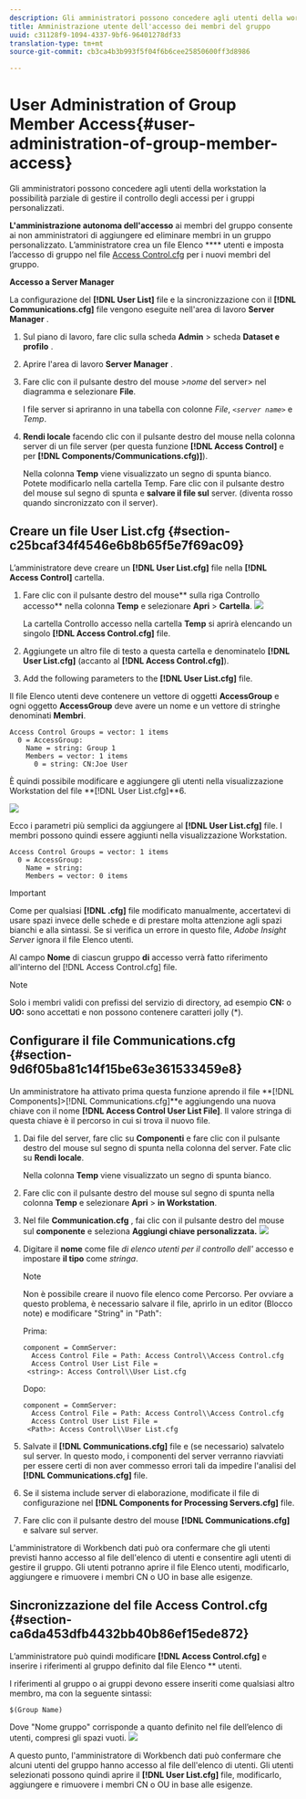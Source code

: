 ```yaml
---
description: Gli amministratori possono concedere agli utenti della workstation la possibilità parziale di gestire il controllo degli accessi per i gruppi personalizzati.
title: Amministrazione utente dell'accesso dei membri del gruppo
uuid: c31128f9-1094-4337-9bf6-96401278df33
translation-type: tm+mt
source-git-commit: cb3ca4b3b993f5f04f6b6cee25850600ff3d8986

---
```



# User Administration of Group Member Access{#user-administration-of-group-member-access}

Gli amministratori possono concedere agli utenti della workstation la possibilità parziale di gestire il controllo degli accessi per i gruppi personalizzati.

**L&#39;amministrazione autonoma dell&#39;accesso** ai membri del gruppo consente ai non amministratori di aggiungere ed eliminare membri in un gruppo personalizzato. L’amministratore crea un file Elenco **** utenti e imposta l’accesso di gruppo nel file [Access Control.cfg](https://docs.adobe.com/content/help/en/data-workbench/using/server-admin-install/admin-dwb-server/access-control/c-config-acs-ctrl.html) per i nuovi membri del gruppo.

**Accesso a Server Manager**

La configurazione del **[!DNL User List]** file e la sincronizzazione con il **[!DNL Communications.cfg]** file vengono eseguite nell&#39;area di lavoro **Server Manager** .

1. Sul piano di lavoro, fare clic sulla scheda **Admin** > scheda **Dataset e profilo** .

1. Aprire l&#39;area di lavoro **Server Manager** .
1. Fare clic con il pulsante destro del mouse >*nome* del server> nel diagramma e selezionare **File**.

   I file server si apriranno in una tabella con colonne *File*, *`<server name>`* e *Temp*.

1. **Rendi locale** facendo clic con il pulsante destro del mouse nella colonna server di un file server (per questa funzione **[!DNL Access Control]** e per **[!DNL Components/Communications.cfg)]**).

   Nella colonna **Temp** viene visualizzato un segno di spunta bianco. Potete modificarlo nella cartella Temp. Fare clic con il pulsante destro del mouse sul segno di spunta e **salvare il file sul** server. (diventa rosso quando sincronizzato con il server).

## Creare un file User List.cfg {#section-c25bcaf34f4546e6b8b65f5e7f69ac09}

L’amministratore deve creare un **[!DNL User List.cfg]** file nella **[!DNL Access Control]** cartella.

1. Fare clic con il pulsante destro del mouse** sulla riga Controllo accesso** nella colonna **Temp** e selezionare **Apri** > **Cartella**. ![](assets/6_4_workstation_groups_3.png)

   La cartella Controllo accesso nella cartella **Temp** si aprirà elencando un singolo **[!DNL Access Control.cfg]** file.

1. Aggiungete un altro file di testo a questa cartella e denominatelo **[!DNL User List.cfg]** (accanto al **[!DNL Access Control.cfg]**).

1. Add the following parameters to the **[!DNL User List.cfg]** file.

Il file Elenco utenti deve contenere un vettore di oggetti **AccessGroup** e ogni oggetto **AccessGroup** deve avere un nome e un vettore di stringhe denominati **Membri**.

```
Access Control Groups = vector: 1 items 
  0 = AccessGroup:  
    Name = string: Group 1 
    Members = vector: 1 items 
      0 = string: CN:Joe User
```

È quindi possibile modificare e aggiungere gli utenti nella visualizzazione Workstation del file **[!DNL User List.cfg]**6.

![](assets/6_4_workstation_groups_4.png)

Ecco i parametri più semplici da aggiungere al **[!DNL User List.cfg]** file. I membri possono quindi essere aggiunti nella visualizzazione Workstation.

```
Access Control Groups = vector: 1 items 
  0 = AccessGroup:  
    Name = string:  
    Members = vector: 0 items
```

>[!IMPORTANT]
>
>Come per qualsiasi **[!DNL .cfg]** file modificato manualmente, accertatevi di usare spazi invece delle schede e di prestare molta attenzione agli spazi bianchi e alla sintassi. Se si verifica un errore in questo file, *Adobe Insight Server* ignora il file Elenco utenti.

Al campo **Nome** di ciascun gruppo **di** accesso verrà fatto riferimento all&#39;interno del [!DNL Access Control.cfg] file.

>[!NOTE]
>
>Solo i membri validi con prefissi del servizio di directory, ad esempio **CN:** o **UO:** sono accettati e non possono contenere caratteri jolly (*).

## Configurare il file Communications.cfg {#section-9d6f05ba81c14f15be63e361533459e8}

Un amministratore ha attivato prima questa funzione aprendo il file **[!DNL Components]>[!DNL Communications.cfg]**e aggiungendo una nuova chiave con il nome **[!DNL Access Control User List File]**. Il valore stringa di questa chiave è il percorso in cui si trova il nuovo file.

1. Dai file del server, fare clic su **Componenti** e fare clic con il pulsante destro del mouse sul segno di spunta nella colonna del server. Fate clic su **Rendi locale**.

   Nella colonna **Temp** viene visualizzato un segno di spunta bianco.

1. Fare clic con il pulsante destro del mouse sul segno di spunta nella colonna **Temp** e selezionare **Apri** > **in Workstation**.

1. Nel file **Communication.cfg** , fai clic con il pulsante destro del mouse sul **componente** e seleziona **Aggiungi chiave personalizzata.** ![](assets/6_4_workstation_groups.png)

1. Digitare il **nome** come file *di elenco utenti per il controllo dell&#39;* accesso e impostare **il tipo** come *stringa*.

   >[!NOTE]
   Non è possibile creare il nuovo file elenco come Percorso. Per ovviare a questo problema, è necessario salvare il file, aprirlo in un editor (Blocco note) e modificare &quot;String&quot; in &quot;Path&quot;:

   Prima:

   ```
   component = CommServer:  
     Access Control File = Path: Access Control\\Access Control.cfg 
     Access Control User List File =  
    <string>: Access Control\\User List.cfg
   ```

   Dopo:

   ```
   component = CommServer:  
     Access Control File = Path: Access Control\\Access Control.cfg 
     Access Control User List File =  
    <Path>: Access Control\\User List.cfg
   ```

1. Salvate il **[!DNL Communications.cfg]** file e (se necessario) salvatelo sul server. In questo modo, i componenti del server verranno riavviati per essere certi di non aver commesso errori tali da impedire l&#39;analisi del **[!DNL Communications.cfg]** file.
1. Se il sistema include server di elaborazione, modificate il file di configurazione nel **[!DNL Components for Processing Servers.cfg]** file.
1. Fare clic con il pulsante destro del mouse **[!DNL Communications.cfg]** e salvare sul server.

L&#39;amministratore di Workbench dati può ora confermare che gli utenti previsti hanno accesso al file dell&#39;elenco di utenti e consentire agli utenti di gestire il gruppo. Gli utenti potranno aprire il file Elenco utenti, modificarlo, aggiungere e rimuovere i membri CN o UO in base alle esigenze.

## Sincronizzazione del file Access Control.cfg {#section-ca6da453dfb4432bb40b86ef15ede872}

L’amministratore può quindi modificare **[!DNL Access Control.cfg]** e inserire i riferimenti al gruppo definito dal file Elenco ** utenti.

I riferimenti al gruppo o ai gruppi devono essere inseriti come qualsiasi altro membro, ma con la seguente sintassi:

```
$(Group Name)
```

Dove &quot;Nome gruppo&quot; corrisponde a quanto definito nel file dell’elenco di utenti, compresi gli spazi vuoti. ![](assets/6_4_workstation_groups_2.png)

A questo punto, l&#39;amministratore di Workbench dati può confermare che alcuni utenti del gruppo hanno accesso al file dell&#39;elenco di utenti. Gli utenti selezionati possono quindi aprire il **[!DNL User List.cfg]** file, modificarlo, aggiungere e rimuovere i membri CN o OU in base alle esigenze.

